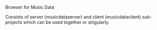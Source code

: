 Browser for Music Data

Consists of server (musicdataserver) and client (musicdataclient) sub-projects which can be used together or singularly.
